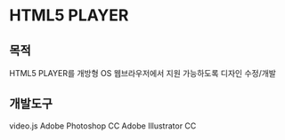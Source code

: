 # HTML5 PLAYER

## 목적
HTML5 PLAYER를 개방형 OS 웹브라우저에서 지원 가능하도록 디자인 수정/개발

## 개발도구
video.js
Adobe Photoshop CC
Adobe Illustrator CC

